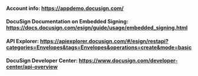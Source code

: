 #### Account info: https://appdemo.docusign.com/

#### DocuSign Documentation on Embedded Signing: https://docs.docusign.com/esign/guide/usage/embedded_signing.html

#### API Explorer: https://apiexplorer.docusign.com/#/esign/restapi?categories=Envelopes&tags=Envelopes&operations=create&mode=basic

#### DocuSign Developer Center: https://www.docusign.com/developer-center/api-overview
